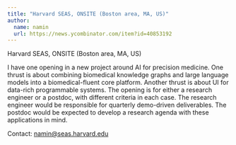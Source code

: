 ```yaml
---
title: "Harvard SEAS, ONSITE (Boston area, MA, US)"
author:
  name: namin
  url: https://news.ycombinator.com/item?id=40853192
---
```

Harvard SEAS, ONSITE (Boston area, MA, US)

I have one opening in a new project around AI for precision medicine.
One thrust is about combining biomedical knowledge graphs and large language models into a biomedical-fluent core platform.
Another thrust is about UI for data-rich programmable systems.
The opening is for either a research engineer or a postdoc, with different criteria in each case.
The research engineer would be responsible for quarterly demo-driven deliverables.
The postdoc would be expected to develop a research agenda with these applications in mind.

Contact: namin@seas.harvard.edu
